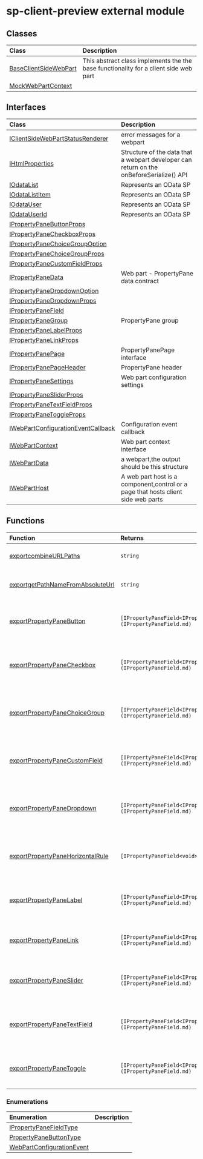 # sp-client-preview external module


## Classes

| Class	   |  Description |
|:-------------|:---------------|
| [BaseClientSideWebPart](BaseClientSideWebPart.md)     | This abstract class implements the the base functionality for a client side web part |
| [MockWebPartContext](MockWebPartContext.md)     |  |



## Interfaces

| Class	   |  Description |
|:-------------|:---------------|
| [IClientSideWebPartStatusRenderer](IClientSideWebPartStatusRenderer.md)   | error messages for a webpart  |
| [IHtmlProperties](IHtmlProperties.md)   | Structure of the data that a webpart developer can return on the onBeforeSerialize() API  |
| [IOdataList](IOdataList.md)   | Represents an OData SP  |
| [IOdataListItem](IOdataListItem.md)   | Represents an OData SP  |
| [IOdataUser](IOdataUser.md)   | Represents an OData SP  |
| [IOdataUserId](IOdataUserId.md)   | Represents an OData SP  |
| [IPropertyPaneButtonProps](IPropertyPaneButtonProps.md)   |   |
| [IPropertyPaneCheckboxProps](IPropertyPaneCheckboxProps.md)   |   |
| [IPropertyPaneChoiceGroupOption](IPropertyPaneChoiceGroupOption.md)   |   |
| [IPropertyPaneChoiceGroupProps](IPropertyPaneChoiceGroupProps.md)   |   |
| [IPropertyPaneCustomFieldProps](IPropertyPaneCustomFieldProps.md)   |   |
| [IPropertyPaneData](IPropertyPaneData.md)   | Web part - PropertyPane data contract  |
| [IPropertyPaneDropdownOption](IPropertyPaneDropdownOption.md)   |   |
| [IPropertyPaneDropdownProps](IPropertyPaneDropdownProps.md)   |   |
| [IPropertyPaneField<TProperties>](IPropertyPaneField<TProperties>.md)   |   |
| [IPropertyPaneGroup](IPropertyPaneGroup.md)   | PropertyPane group  |
| [IPropertyPaneLabelProps](IPropertyPaneLabelProps.md)   |   |
| [IPropertyPaneLinkProps](IPropertyPaneLinkProps.md)   |   |
| [IPropertyPanePage](IPropertyPanePage.md)   | PropertyPanePage interface  |
| [IPropertyPanePageHeader](IPropertyPanePageHeader.md)   | PropertyPane header  |
| [IPropertyPaneSettings](IPropertyPaneSettings.md)   | Web part configuration settings  |
| [IPropertyPaneSliderProps](IPropertyPaneSliderProps.md)   |   |
| [IPropertyPaneTextFieldProps](IPropertyPaneTextFieldProps.md)   |   |
| [IPropertyPaneToggleProps](IPropertyPaneToggleProps.md)   |   |
| [IWebPartConfigurationEventCallback](IWebPartConfigurationEventCallback.md)   | Configuration event callback  |
| [IWebPartContext](IWebPartContext.md)   | Web part context interface  |
| [IWebPartData](IWebPartData.md)   | a webpart,the output should be this structure  |
| [IWebPartHost](IWebPartHost.md)   | A web part host is a component,control or a page that hosts client side web parts  |



## Functions

| Function	   | Returns | Description |
|:-------------|:------|:---------------|
| [exportcombineURLPaths](exportcombineURLPaths~18160.md) |`string `   | Combines any number of URL paths  |
| [exportgetPathNameFromAbsoluteUrl](exportgetPathNameFromAbsoluteUrl~63965.md) |`string `   | Get's the path name from an absolute url  |
| [exportPropertyPaneButton](exportPropertyPaneButton~86078.md) |`[IPropertyPaneField<IPropertyPaneButtonProps>](IPropertyPaneField.md) `   | Helper method to create a Button on the PropertyPane  |
| [exportPropertyPaneCheckbox](exportPropertyPaneCheckbox~34207.md) |`[IPropertyPaneField<IPropertyPaneCheckboxProps>](IPropertyPaneField.md) `   | Helper method to create a Checkbox on the PropertyPane  |
| [exportPropertyPaneChoiceGroup](exportPropertyPaneChoiceGroup~78657.md) |`[IPropertyPaneField<IPropertyPaneChoiceGroupProps>](IPropertyPaneField.md) `   | Helper method to create a Choice Group on the PropertyPane  |
| [exportPropertyPaneCustomField](exportPropertyPaneCustomField~33868.md) |`[IPropertyPaneField<IPropertyPaneCustomFieldProps>](IPropertyPaneField.md) `   | Helper method to create a Choice Group on the PropertyPane  |
| [exportPropertyPaneDropdown](exportPropertyPaneDropdown~21617.md) |`[IPropertyPaneField<IPropertyPaneDropdownProps>](IPropertyPaneField.md) `   | Helper method to create a Dropdown on the PropertyPane  |
| [exportPropertyPaneHorizontalRule](exportPropertyPaneHorizontalRule~23288.md) |`[IPropertyPaneField<void>](IPropertyPaneField.md) `   | Helper method to create a Horizontal Rule on the PropertyPane  |
| [exportPropertyPaneLabel](exportPropertyPaneLabel~34023.md) |`[IPropertyPaneField<IPropertyPaneLabelProps>](IPropertyPaneField.md) `   | Helper method to create a Label on the PropertyPane  |
| [exportPropertyPaneLink](exportPropertyPaneLink~52757.md) |`[IPropertyPaneField<IPropertyPaneLinkProps>](IPropertyPaneField.md) `   | Helper method to create a Link on the PropertyPane  |
| [exportPropertyPaneSlider](exportPropertyPaneSlider~91210.md) |`[IPropertyPaneField<IPropertyPaneSliderProps>](IPropertyPaneField.md) `   | Helper method to create a Slider on the PropertyPane  |
| [exportPropertyPaneTextField](exportPropertyPaneTextField~15696.md) |`[IPropertyPaneField<IPropertyPaneTextFieldProps>](IPropertyPaneField.md) `   | Helper method to create a TextField on the PropertyPane  |
| [exportPropertyPaneToggle](exportPropertyPaneToggle~64011.md) |`[IPropertyPaneField<IPropertyPaneToggleProps>](IPropertyPaneField.md) `   | Helper method to create a Toggle on the PropertyPane  |


### Enumerations

| Enumeration	   | Description|
|:-----------|:------------|
|[IPropertyPaneFieldType](IPropertyPaneFieldType.md)    |  |
|[PropertyPaneButtonType](PropertyPaneButtonType.md)    |  |
|[WebPartConfigurationEvent](WebPartConfigurationEvent.md)    |  |




